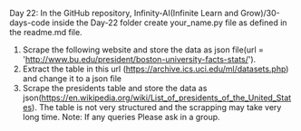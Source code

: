Day 22: In the GitHub repository, Infinity-AI(Infinite Learn and Grow)/30-days-code inside the Day-22 folder create your_name.py file as defined in the readme.md file.
1. Scrape the following website and store the data as json file(url = 'http://www.bu.edu/president/boston-university-facts-stats/').
2. Extract the table in this url (https://archive.ics.uci.edu/ml/datasets.php) and change it to a json file
3. Scrape the presidents table and store the data as json(https://en.wikipedia.org/wiki/List_of_presidents_of_the_United_States). The table is not very structured and the scrapping may take very long time.
Note: If any queries Please ask in a group. 

